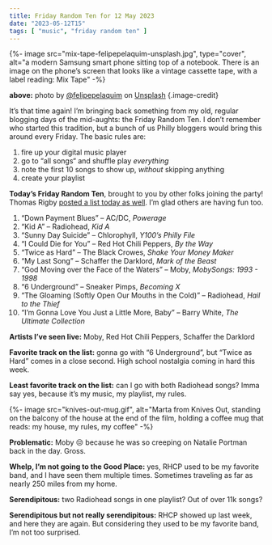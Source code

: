 ```yaml
---
title: Friday Random Ten for 12 May 2023
date: "2023-05-12T15"
tags: [ "music", "friday random ten" ]
---
```


{%- image src="mix-tape-felipepelaquim-unsplash.jpg", type="cover", alt="a modern Samsung smart phone sitting top of a notebook. There is an image on the phone’s screen that looks like a vintage cassette tape, with a label reading: Mix Tape" -%}

**above:** photo by [@felipepelaquim](https://unsplash.com/ko/@felipepelaquim?utm_source=unsplash&utm_medium=referral&utm_content=creditCopyText) on [Unsplash](https://unsplash.com/photos/UNNAYh3sMOg?utm_source=unsplash&utm_medium=referral&utm_content=creditCopyText) {.image-credit}

It’s that time again! I’m bringing back something from my old, regular blogging days of the mid-aughts: the Friday Random Ten. I don’t remember who started this tradition, but a bunch of us Philly bloggers would bring this around every Friday. The basic rules are:

1. fire up your digital music player
1. go to “all songs“ and shuffle play _everything_
1. note the first 10 songs to show up, _without_ skipping anything
1. create your playlist

**Today’s Friday Random Ten**, brought to you by other folks joining the party! Thomas Rigby [posted a list today as well](https://thomasrigby.com/posts/friday-random-10-for-2023-05-12/). I’m glad others are having fun too.

1. “Down Payment Blues” &#8211; AC/DC, _Powerage_
2. “Kid A” &#8211; Radiohead, _Kid A_
3. “Sunny Day Suicide” &#8211; Chlorophyll, _Y100’s Philly File_
4. “I Could Die for You” &#8211; Red Hot Chili Peppers, _By the Way_
5. “Twice as Hard” &#8211; The Black Crowes, _Shake Your Money Maker_
6. “My Last Song” &#8211; Schaffer the Darklord, _Mark of the Beast_
7. “God Moving over the Face of the Waters” &#8211; Moby, _MobySongs: 1993 - 1998_
8. “6 Underground” &#8211; Sneaker Pimps, _Becoming X_
9. “The Gloaming (Softly Open Our Mouths in the Cold)” &#8211; Radiohead, _Hail to the Thief_
10. “I’m Gonna Love You Just a Little More, Baby” &#8211; Barry White, _The Ultimate Collection_

**Artists I’ve seen live:** Moby, Red Hot Chili Peppers, Schaffer the Darklord

**Favorite track on the list:** gonna go with “6 Underground”, but “Twice as Hard” comes in a close second. High school nostalgia coming in hard this week.

**Least favorite track on the list:** can I go with both Radiohead songs? Imma say yes, because it’s my music, my playlist, my rules.

{%- image src="knives-out-mug.gif", alt="Marta from Knives Out, standing on the balcony of the house at the end of the film, holding a coffee mug that reads: my house, my rules, my coffee" -%}

**Problematic:** Moby 😒 because he was so creeping on Natalie Portman back in the day. Gross.

**Whelp, I’m not going to the Good Place:** yes, RHCP used to be my favorite band, and I have seen them multiple times. Sometimes traveling as far as nearly 250 miles from my home.

**Serendipitous:** two Radiohead songs in one playlist? Out of over 11k songs?

**Serendipitous but not really serendipitous:** RHCP showed up last week, and here they are again. But considering they used to be my favorite band, I’m not too surprised.
